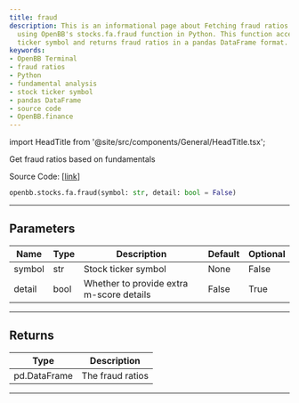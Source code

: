 ```yaml
---
title: fraud
description: This is an informational page about Fetching fraud ratios based on fundamentals
  using OpenBB's stocks.fa.fraud function in Python. This function accepts a stock
  ticker symbol and returns fraud ratios in a pandas DataFrame format.
keywords:
- OpenBB Terminal
- fraud ratios
- Python
- fundamental analysis
- stock ticker symbol
- pandas DataFrame
- source code
- OpenBB.finance
---
```


import HeadTitle from '@site/src/components/General/HeadTitle.tsx';

<HeadTitle title="fraud - Fa - Stocks - Reference | OpenBB SDK Docs" />

Get fraud ratios based on fundamentals

Source Code: [[link](https://github.com/OpenBB-finance/OpenBBTerminal/tree/main/openbb_terminal/stocks/fundamental_analysis/av_model.py#L594)]

```python
openbb.stocks.fa.fraud(symbol: str, detail: bool = False)
```

---

## Parameters

| Name | Type | Description | Default | Optional |
| ---- | ---- | ----------- | ------- | -------- |
| symbol | str | Stock ticker symbol | None | False |
| detail | bool | Whether to provide extra m-score details | False | True |


---

## Returns

| Type | Description |
| ---- | ----------- |
| pd.DataFrame | The fraud ratios |
---
